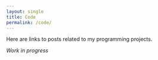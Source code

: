 ```yaml
---
layout: single
title: Code
permalink: /code/
---
```


Here are links to posts related to my programming projects.

*Work in progress*
